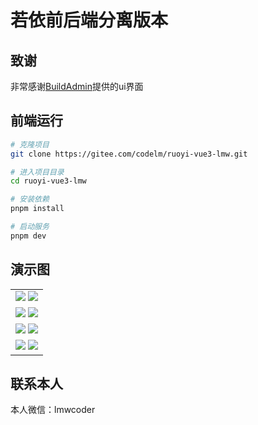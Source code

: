 # 若依前后端分离版本

## 致谢

非常感谢[BuildAdmin](https://doc.buildadmin.com/)提供的ui界面

## 前端运行

```bash
# 克隆项目
git clone https://gitee.com/codelm/ruoyi-vue3-lmw.git

# 进入项目目录
cd ruoyi-vue3-lmw

# 安装依赖
pnpm install

# 启动服务
pnpm dev

```

## 演示图

<table>
    <tr>
      <td>
        <img src="https://picdl.sunbangyan.cn/2023/11/20/1daade7fca59e2a93e834396ed86f788.webp" />
        <img src="https://picss.sunbangyan.cn/2023/11/27/f380c21d100a373d61f23c60a9a951c8.jpeg" />
      </td>
    </tr>
    <tr>
        <td>
          <img src="https://picst.sunbangyan.cn/2023/11/27/cddf36cea8f84b075e8c0807791b130e.jpeg" />
          <img src="https://picst.sunbangyan.cn/2023/11/27/8252a88157b6c06e208019cb67b91a31.jpeg" />
        </td>
    </tr>
    <tr>
      <td>
        <img src="https://picst.sunbangyan.cn/2023/11/27/c72e73e32c82b171f7cd8f1a2564179a.jpeg"/>
        <img src="https://picdm.sunbangyan.cn/2023/11/27/10f6c8b3848c4dd9a39b2c5d8844f2d5.jpeg"/>
      </td>
    </tr>
    <tr>
      <td>
        <img src="https://picst.sunbangyan.cn/2023/11/27/3b862fbaeea8c49c9cdd8d20fa71835b.jpeg"/>
        <img src="https://picdl.sunbangyan.cn/2023/11/27/511bd4506a95ffc93f4d866889cb8993.jpeg"/>
      </td>
    </tr>
</table>

## 联系本人

本人微信：lmwcoder
